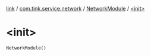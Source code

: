 [link](../../index.md) / [com.tink.service.network](../index.md) / [NetworkModule](index.md) / [&lt;init&gt;](./-init-.md)

# &lt;init&gt;

`NetworkModule()`